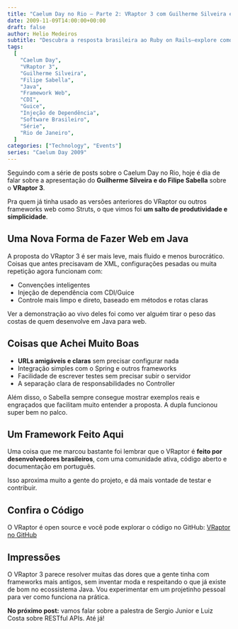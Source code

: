 ```yaml
---
title: "Caelum Day no Rio – Parte 2: VRaptor 3 com Guilherme Silveira e Filipe Sabella"
date: 2009-11-09T14:00:00+00:00
draft: false
author: Helio Medeiros
subtitle: "Descubra a resposta brasileira ao Ruby on Rails—explore como a filosofia convenção-sobre-configuração do VRaptor 3 e abordagem dirigida por anotações fazem o desenvolvimento web Java parecer surpreendentemente elegante e produtivo"
tags:
  [
    "Caelum Day",
    "VRaptor 3",
    "Guilherme Silveira",
    "Filipe Sabella",
    "Java",
    "Framework Web",
    "CDI",
    "Guice",
    "Injeção de Dependência",
    "Software Brasileiro",
    "Série",
    "Rio de Janeiro",
  ]
categories: ["Technology", "Events"]
series: "Caelum Day 2009"
---
```


Seguindo com a série de posts sobre o Caelum Day no Rio, hoje é dia de falar sobre a apresentação do **Guilherme Silveira e do Filipe Sabella** sobre o **VRaptor 3**.

Pra quem já tinha usado as versões anteriores do VRaptor ou outros frameworks web como Struts, o que vimos foi **um salto de produtividade e simplicidade**.

## Uma Nova Forma de Fazer Web em Java

A proposta do VRaptor 3 é ser mais leve, mais fluido e menos burocrático.
Coisas que antes precisavam de XML, configurações pesadas ou muita repetição agora funcionam com:

- Convenções inteligentes
- Injeção de dependência com CDI/Guice
- Controle mais limpo e direto, baseado em métodos e rotas claras

Ver a demonstração ao vivo deles foi como ver alguém tirar o peso das costas de quem desenvolve em Java para web.

## Coisas que Achei Muito Boas

- **URLs amigáveis e claras** sem precisar configurar nada
- Integração simples com o Spring e outros frameworks
- Facilidade de escrever testes sem precisar subir o servidor
- A separação clara de responsabilidades no Controller

Além disso, o Sabella sempre consegue mostrar exemplos reais e engraçados que facilitam muito entender a proposta. A dupla funcionou super bem no palco.

## Um Framework Feito Aqui

Uma coisa que me marcou bastante foi lembrar que o VRaptor é **feito por desenvolvedores brasileiros**, com uma comunidade ativa, código aberto e documentação em português.

Isso aproxima muito a gente do projeto, e dá mais vontade de testar e contribuir.

## Confira o Código

O VRaptor é open source e você pode explorar o código no GitHub:
[VRaptor no GitHub](https://github.com/caelum/vraptor)

## Impressões

O VRaptor 3 parece resolver muitas das dores que a gente tinha com frameworks mais antigos, sem inventar moda e respeitando o que já existe de bom no ecossistema Java. Vou experimentar em um projetinho pessoal para ver como funciona na prática.

**No próximo post:** vamos falar sobre a palestra de Sergio Junior e Luiz Costa sobre RESTful APIs. Até já!
